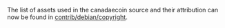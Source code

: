 The list of assets used in the canadaecoin source and their attribution can now be found in [contrib/debian/copyright](../contrib/debian/copyright).
